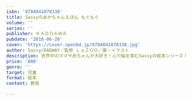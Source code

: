 ```yaml
---
isbn: '9784041070338'
title: Sassyのあかちゃんえほん もぐもぐ
volume: ''
series: ''
publisher: ＫＡＤＯＡＷＡ
pubdate: '2018-06-28'
cover: 'https://cover.openbd.jp/9784041070338.jpg'
author: Sassy/DADWAY／監修 ＬａＺＯＯ／著・イラスト
description: 世界中のママや赤ちゃんが大好き！心や脳を育むSassyの絵本シリーズ！
price: '880'
genre: ''
target: 児童
format: 絵本
content: 教育

---
```

